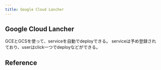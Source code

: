 ```yaml
---
title: Google Cloud Lancher
---
```


## Google Cloud Lancher
GCEとGCSを使って、serviceを自動でdeployできる。
serviceは予め登録されており、userはclick一つでdeployなどができる。


## Reference
